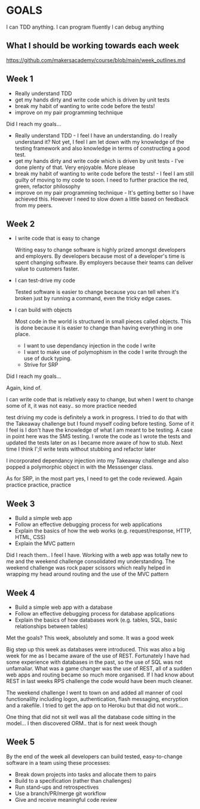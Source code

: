 # GOALS

I can TDD anything.
I can program fluently
I can debug anything

## What I should be working towards each week

https://github.com/makersacademy/course/blob/main/week_outlines.md

## Week 1

* Really understand TDD
* get my hands dirty and write code which is driven by unit tests
* break my habit of wanting to write code before the tests!
* improve on my pair programming technique

Did I reach my goals...
* Really understand TDD - I feel I have an understanding. do I really understand it? Not yet,  I feel I am let down with my knowledge of the testing framework and also knowledge in terms of constructing a good test.
* get my hands dirty and write code which is driven by unit tests - I've done plenty of that. Very enjoyable. More please
* break my habit of wanting to write code before the tests! - I feel I am still guilty of moving to my code to soon. I need to further practice the red, green, refactor philosophy
* improve on my pair programming technique - It's getting better so I have achieved this. However I need to slow down a little based on feedback from my peers.

## Week 2
* I write code that is easy to change

  Writing easy to change software is highly prized amongst developers and employers. By developers because most of a developer's time is spent changing software. By employers because their teams can deliver value to customers faster.

* I can test-drive my code

  Tested software is easier to change because you can tell when it's broken just by running a command, even the tricky edge cases.

* I can build with objects

  Most code in the world is structured in small pieces called objects. This is done because it is easier to change than having everything in one place.

  * I want to use dependancy injection in the code I write
  * I want to make use of polymophism in the code I write through the use of duck typing.
  * Strive for SRP

Did I reach my goals...

  Again, kind of.

  I can write code that is relatively easy to change, but when I went to change some of it, it was not easy.. so more practice needed

  test driving my code is definitely a work in progress. I tried to do that with the Takeaway challenge but I found myself coding before testing. Some of it I feel is I don't have the knowledge of what I am meant to be testing. A case in point here was the SMS testing. I wrote the code as I wrote the tests and updated the tests later on as I became more aware of how to stub. Next time I think I';ll write tests without stubbing and refactor later

  I incorporated dependancy injection into my Takeaway challenge and also popped a polymorphic object in with the Messsenger class.

  As for SRP, in the most part yes, I need to get the code reviewed. Again practice practice, practice

  ## Week 3

  * Build a simple web app
  * Follow an effective debugging process for web applications
  * Explain the basics of how the web works (e.g. request/response, HTTP, HTML, CSS)
  * Explain the MVC pattern

  Did I reach them.. I feel I have. Working with a web app was totally new to me and the weekend challenge consolidated my understanding. The weekend challenge was rock paper scissors which really helped in wrapping my head around routing and the use of the MVC pattern

  ## Week 4

  * Build a simple web app with a database
  * Follow an effective debugging process for database applications
  * Explain the basics of how databases work (e.g. tables, SQL, basic relationships between tables)

  Met the goals? This week, absolutely and some. It was a good week

  Big step up this week as databases were introduced. This was also a big week for me as I became aware of the use of REST. Fortunately I have had some experience with databases in the past, so the use of SQL was not unfamaliar. What was a game changer was the use of REST, all of a sudden web apps and routing became so much more organised. If I had know about REST in last weeks RPS challenge the code would have been much cleaner. 

  The weekend challenge I went to town on and added all manner of cool functionalilty including logon, authentication, flash messaging, encryption and a rakefile. I tried to get the app on to Heroku but that did not work... 

  One thing that did not sit well was all the database code sitting in the model... I then discovered ORM.. that is for next week though

  ## Week 5

  By the end of the week all developers can build tested, easy-to-change software in a team using these processes:

  * Break down projects into tasks and allocate them to pairs
  * Build to a specification (rather than challenges)
  * Run stand-ups and retrospectives
  * Use a branch/PR/merge git workflow
  * Give and receive meaningful code review

  

  
